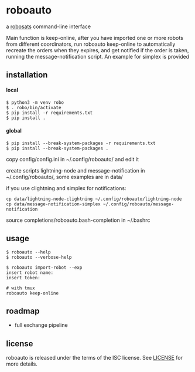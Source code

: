 # roboauto

a [robosats](https://github.com/RoboSats/robosats) command-line interface

Main function is keep-online, after you have imported one or more robots from
different coordinators, run roboauto keep-online to automatically recreate the
orders when they expires, and get notified if the order is taken, running the
message-notification script. An example for simplex is provided

## installation

#### local
```
$ python3 -m venv robo
$ . robo/bin/activate
$ pip install -r requirements.txt
$ pip install .
```

#### global
```
$ pip install --break-system-packages -r requirements.txt
$ pip install --break-system-packages .
```

copy config/config.ini in ~/.config/roboauto/ and edit it

create scripts lightning-node and message-notification in ~/.config/roboauto/,
some examples are in data/

if you use clightning and simplex for notifications:
```
cp data/lightning-node-clightning ~/.config/roboauto/lightning-node
cp data/message-notification-simplex ~/.config/roboauto/message-notification
```

source completions/roboauto.bash-completion in ~/.bashrc

## usage

```
$ roboauto --help
$ roboauto --verbose-help
```

```
$ roboauto import-robot --exp
insert robot name:
insert token:

# with tmux
roboauto keep-online
```

## roadmap

* full exchange pipeline

## license

roboauto is released under the terms of the ISC license.
See [LICENSE](LICENSE) for more details.
